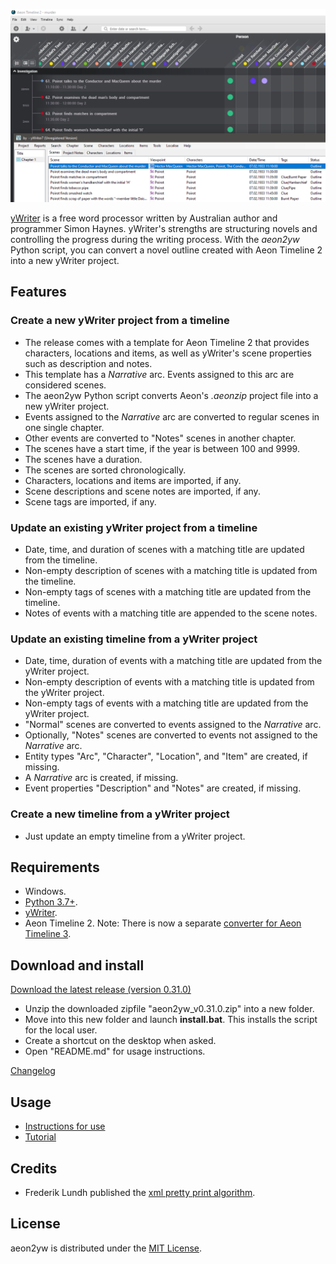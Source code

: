 [![Screenshot: Example](Screenshots/screen01.png)](https://raw.githubusercontent.com/peter88213/aeon2yw/main/docs/Screenshots/screen01.png)

[yWriter](http://spacejock.com/yWriter7.html) is a free word processor written by Australian author and programmer Simon Haynes. yWriter's strengths are structuring novels and controlling the progress during the writing process. With the *aeon2yw* Python script, you can convert a novel outline created with Aeon Timeline 2 into a new yWriter project.

## Features

### Create a new yWriter project from a timeline

- The release comes with a template for Aeon Timeline 2 that provides characters, locations and items, as well as yWriter's scene properties such as description and notes.
- This template has a *Narrative* arc. Events assigned to this arc are considered scenes.
- The aeon2yw Python script converts Aeon's *.aeonzip* project file into a new yWriter project.
- Events assigned to the *Narrative* arc are converted to regular scenes in one single chapter.
- Other events are converted to "Notes" scenes in another chapter.
- The scenes have a start time, if the year is between 100 and 9999.
- The scenes have a duration.
- The scenes are sorted chronologically.
- Characters, locations and items are imported, if any.
- Scene descriptions and scene notes are imported, if any.
- Scene tags are imported, if any.

### Update an existing yWriter project from a timeline

- Date, time, and duration of scenes with a matching title are updated from the timeline.
- Non-empty description of scenes with a matching title is updated from the timeline.
- Non-empty tags of scenes with a matching title are updated from the timeline.
- Notes of events with a matching title are appended to the scene notes.

### Update an existing timeline from a yWriter project

- Date, time, duration of events with a matching title are updated from the yWriter project.
- Non-empty description of events with a matching title is updated from the yWriter project.
- Non-empty tags of events with a matching title are updated from the yWriter project.
- "Normal" scenes are converted to events assigned to the *Narrative* arc.
- Optionally, "Notes" scenes are converted to events not assigned to the *Narrative* arc.
- Entity types "Arc", "Character", "Location", and "Item" are created, if missing.
- A *Narrative* arc is created, if missing.
- Event properties "Description" and "Notes" are created, if missing.

### Create a new timeline from a yWriter project

- Just update an empty timeline from a yWriter project.

 
## Requirements

- Windows.
- [Python 3.7+](https://www.python.org).
- [yWriter](http://spacejock.com/yWriter7.html).
- Aeon Timeline 2. Note: There is now a separate [converter for Aeon Timeline 3](https://peter88213.github.io/aeon3yw). 


## Download and install

[Download the latest release (version 0.31.0)](https://raw.githubusercontent.com/peter88213/aeon2yw/main/dist/aeon2yw_v0.31.0.zip)

- Unzip the downloaded zipfile "aeon2yw_v0.31.0.zip" into a new folder.
- Move into this new folder and launch **install.bat**. This installs the script for the local user.
- Create a shortcut on the desktop when asked.
- Open "README.md" for usage instructions.

[Changelog](changelog)

## Usage

- [Instructions for use](usage)
- [Tutorial](tutorial)

## Credits

- Frederik Lundh published the [xml pretty print algorithm](http://effbot.org/zone/element-lib.htm#prettyprint).


## License

aeon2yw is distributed under the [MIT License](http://www.opensource.org/licenses/mit-license.php).


 




